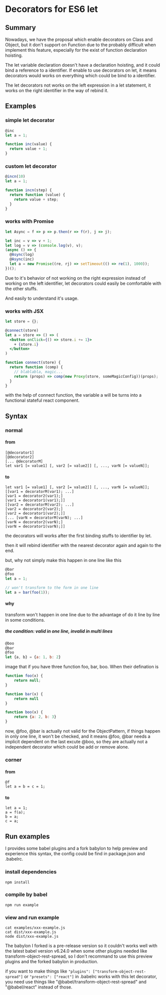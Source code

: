 # Decorators for ES6 let

## Summary
Nowadays, we have the proposal which enable decorators on Class and Object, but it don't support on Function due to the probably difficult when implement this feature, especially for the exist of function declaration hoisting.

The let variable declaration doesn't have a declaration hoisting, and it could bind a reference to a identifier. If enable to use decorators on let, it means decorators would works on everything which could be bind to a identifier.

The let decorators not works on the left expression in a let statement, it works on the right identifier in the way of rebind it.

## Examples

### simple let decorator
``` javascript
@inc
let a = 1;

function inc(value) {
  return value + 1;
}
```

### custom let decorator
``` javascript
@incn(10)
let a = 1;

function incn(step) {
  return function (value) {
    return value + step;
  }
}
```

### works with Promise
``` javascript
let Async = f => p => p.then(r => f(r), j => j);

let inc = v => v + 1;
let log = v => (console.log(v), v);
(async () => {
  @Async(log)
  @Async(inc)
  let a = new Promise((re, rj) => setTimeout(() => re(1), 1000));
})();

```
Due to it's behavior of not working on the right expression instead of working on the left identifier, let decorators could easily be comfortable with the other stuffs.

And easily to understand it's usage.

### works with JSX
``` jsx
let store = {};

@connect(store)
let a = store => () => (
  <button onClick={() => store.i += 1}>
    + {store.i}
  </button>
)

function connect(store) {
  return function (comp) {
    // blablabla, magic...
    return (props) => comp(new Proxy(store, someMagicConfig))(props);
  }
}

```

with the help of connect function, the variable a will be turns into a functional stateful react component.


## Syntax

### normal

#### from
```
[@decorator1]
[@decorator2]
[... @decoratorM]
let var1 [= value1] [, var2 [= value2]] [, ..., varN [= valueN]];

```

#### to
```
let var1 [= value1] [, var2 [= value2]] [, ..., varN [= valueN]];
[[var1 = decoratorM(var1); ...]
[var1 = decorator2(var1);]
[var1 = decorator1(var1);]]
[[var2 = decoratorM(var2); ...]
[var2 = decorator2(var2);]
[var2 = decorator1(var2);]]
[... [varN = decoratorM(varN); ...]
[varN = decorator2(varN);]
[varN = decorator1(varN);]]
```
the decorators will works after the first binding stuffs to identifier by let.

then it will rebind identifier with the nearest decorator again and again to the end.

but, why not simply make this happen in one line like this

``` javascript
@bar
@foo
let a = 1;

// won't transform to the form in one line
let a = bar(foo(1));

```

#### why 

transform won't happen in one line due to the advantage of do it line by line in some conditions.

##### the condition: valid in one line, invalid in multi lines

``` javascript
@boo
@bar
@foo
let {a, b} = {a: 1, b: 2}

```

image that if you have three function foo, bar, boo. When their defination is

``` javascript
function foo(x) {
    return null;
}

function bar(x) {
    return null
}

function boo(x) {
    return {a: 2, b: 3}
}
```

now, @foo, @bar is actually not valid for the ObjectPattern, if things happen in only one line, it won't be checked, and it means @foo, @bar needs a implicit dependent on the last excute @boo, so they are actually not a independent decorator which could be add or remove alone.

### corner

#### from
```
@f
let a = b = c = 1;
```

#### to
```
let a = 1;
a = f(a);
b = a;
c = a;
```

## Run examples
I provides some babel plugins and a fork babylon to help preview and experience this syntax, the config could be find in package.json and .babelrc. 

### install dependencies
```
npm install
```

### compile by babel
```
npm run example
```

### view and run example
```
cat examples/xxx-example.js
cat dist/xxx-example.js
node dist/xxx-example.js
```

The babylon I forked is a pre-release version so it couldn't works well with the latest babel version v6.24.0 when some other plugins needed like transform-object-rest-spread, so I don't recommand to use this preview plugins and the forked babylon in production.

if you want to make things like `"plugins": ["transform-object-rest-spread"]` or `"presets": ["react"]` in .babelrc works with this let decorator, you need use things like "@babel/transform-object-rest-spread" and "@babel/react" instead of those.
